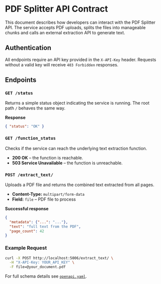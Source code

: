 # PDF Splitter API Contract

This document describes how developers can interact with the PDF Splitter API. The service accepts PDF uploads, splits the files into manageable chunks and calls an external extraction API to generate text.

## Authentication

All endpoints require an API key provided in the `X-API-Key` header. Requests without a valid key will receive `403 Forbidden` responses.

## Endpoints

### `GET /status`
Returns a simple status object indicating the service is running. The root path `/` behaves the same way.

**Response**
```json
{ "status": "OK" }
```

### `GET /function_status`
Checks if the service can reach the underlying text extraction function.

- **200 OK** – the function is reachable.
- **503 Service Unavailable** – the function is unreachable.

### `POST /extract_text/`
Uploads a PDF file and returns the combined text extracted from all pages.

- **Content-Type:** `multipart/form-data`
- **Field:** `file` – PDF file to process

**Successful response**
```json
{
  "metadata": {"...": "..."},
  "text": "full text from the PDF",
  "page_count": 42
}
```

### Example Request
```bash
curl -X POST http://localhost:5006/extract_text/ \
  -H "X-API-Key: YOUR_API_KEY" \
  -F file=@your_document.pdf
```

For full schema details see [`openapi.yaml`](openapi.yaml).
